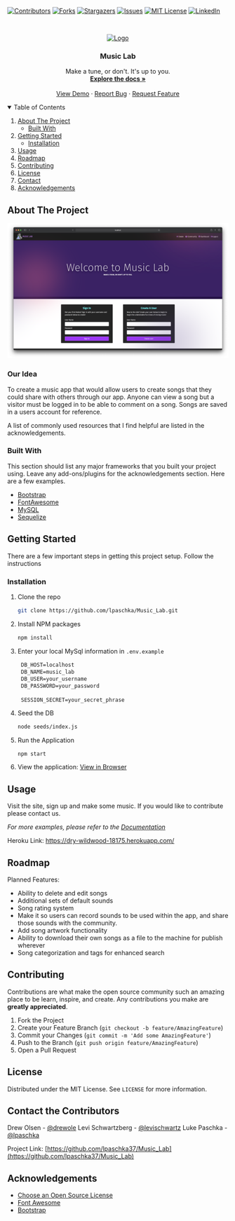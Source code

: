 
<!-- PROJECT SHIELDS -->
<!--
*** I'm using markdown "reference style" links for readability.
*** Reference links are enclosed in brackets [ ] instead of parentheses ( ).
*** See the bottom of this document for the declaration of the reference variables
*** for contributors-url, forks-url, etc. This is an optional, concise syntax you may use.
*** https://www.markdownguide.org/basic-syntax/#reference-style-links
-->
[![Contributors][contributors-shield]][contributors-url]
[![Forks][forks-shield]][forks-url]
[![Stargazers][stars-shield]][stars-url]
[![Issues][issues-shield]][issues-url]
[![MIT License][license-shield]][license-url]
[![LinkedIn][linkedin-shield]][linkedin-url]



<!-- PROJECT LOGO -->
<br />
<p align="center">
  <a href="#">
    <img src="/images/MusicLabLogo.png" alt="Logo"/>
  </a>

  <h3 align="center">Music Lab</h3>

  <p align="center">
    Make a tune, or don't. It's up to you.
    <br />
    <a href="https://github.com/lpaschka/Music_Lab"><strong>Explore the docs »</strong></a>
    <br />
    <br />
    <a href="https://github.com/lpaschka/Music_Lab">View Demo</a>
    ·
    <a href="https://github.com/lpaschka/Music_Lab/issues">Report Bug</a>
    ·
    <a href="https://github.com/lpaschka/Music_Lab/issues">Request Feature</a>
  </p>
</p>



<!-- TABLE OF CONTENTS -->
<details open="open">
  <summary>Table of Contents</summary>
  <ol>
    <li>
      <a href="#about-the-project">About The Project</a>
      <ul>
        <li><a href="#built-with">Built With</a></li>
      </ul>
    </li>
    <li>
      <a href="#getting-started">Getting Started</a>
      <ul>
        <!-- <li><a href="#prerequisites">Prerequisites</a></li> -->
        <li><a href="#installation">Installation</a></li>
      </ul>
    </li>
    <li><a href="#usage">Usage</a></li>
    <li><a href="#roadmap">Roadmap</a></li>
    <li><a href="#contributing">Contributing</a></li>
    <li><a href="#license">License</a></li>
    <li><a href="#contact">Contact</a></li>
    <li><a href="#acknowledgements">Acknowledgements</a></li>
  </ol>
</details>



<!-- ABOUT THE PROJECT -->
## About The Project

[![Product Name Screen Shot][product-screenshot]](https://example.com)

### Our Idea
To create a music app that would allow users to create songs that they could share
with others through our app. Anyone can view a song but a visitor must be logged
in to be able to comment on a song. Songs are saved in a users account for reference.

A list of commonly used resources that I find helpful are listed in the acknowledgements.

### Built With

This section should list any major frameworks that you built your project using. Leave any add-ons/plugins for the acknowledgements section. Here are a few examples.
* [Bootstrap](https://getbootstrap.com)
* [FontAwesome](https://fontawesome.com)
* [MySQL](https://mysql.com)
* [Sequelize](https://sequelize.org/)



<!-- GETTING STARTED -->
## Getting Started
There are a few important steps in getting this project setup. Follow the instructions

<!-- ### Prerequisites

This is an example of how to list things you need to use the software and how to install them.
* npm
  ```sh
  npm install npm@latest -g
  ```
* My Sql
  ```sh
  npm install npm@latest -g
  ``` -->

### Installation

 <!--Get a free API Key at [https://example.com](https://example.com) -->
1. Clone the repo
   ```sh
   git clone https://github.com/lpaschka/Music_Lab.git
   ```
2. Install NPM packages
   ```sh
   npm install
   ```
3. Enter your local MySql information in `.env.example`
   ```
    DB_HOST=localhost
    DB_NAME=music_lab
    DB_USER=your_username
    DB_PASSWORD=your_password

    SESSION_SECRET=your_secret_phrase
   ```
4. Seed the DB
   ```sh
   node seeds/index.js
   ```
5. Run the Application
   ```sh
   npm start
   ```
6. View the application:
   [View in Browser](localhost:3001)



<!-- USAGE EXAMPLES -->
## Usage

Visit the site, sign up and make some music. If you would like to contribute please contact us.

_For more examples, please refer to the [Documentation](https://github.com/lpaschka/Music_Lab)_

Heroku Link:
https://dry-wildwood-18175.herokuapp.com/


<!-- ROADMAP -->
## Roadmap

Planned Features:

* Ability to delete and edit songs
* Additional sets of default sounds
* Song rating system
* Make it so users can record sounds to be used within the app, and share those sounds with the community.
* Add song artwork functionality
* Ability to download their own songs as a file to the machine for publish wherever 
* Song categorization and tags for enhanced search

<!-- See the [open issues](https://github.com/lpaschka/Music_Lab/issues) for a list of proposed features (and known issues). -->



<!-- CONTRIBUTING -->
## Contributing

Contributions are what make the open source community such an amazing place to be learn, inspire, and create. Any contributions you make are **greatly appreciated**.

1. Fork the Project
2. Create your Feature Branch (`git checkout -b feature/AmazingFeature`)
3. Commit your Changes (`git commit -m 'Add some AmazingFeature'`)
4. Push to the Branch (`git push origin feature/AmazingFeature`)
5. Open a Pull Request



<!-- LICENSE -->
## License

Distributed under the MIT License. See `LICENSE` for more information.



<!-- CONTACT -->
## Contact the Contributors

Drew Olsen - [@drewole](https://github.com/drewole)
Levi Schwartzberg - [@levischwartz](https://github.com/Levischwartzberg)
Luke Paschka - [@lpaschka](https://github.com/lpaschka37)

Project Link: [https://github.com/lpaschka37/Music_Lab](https://github.com/lpaschka37/Music_Lab)



<!-- ACKNOWLEDGEMENTS -->
## Acknowledgements
* [Choose an Open Source License](https://choosealicense.com)
* [Font Awesome](https://fontawesome.com)
* [Bootstrap](https://getbootstrap.com)





<!-- MARKDOWN LINKS & IMAGES -->
<!-- https://www.markdownguide.org/basic-syntax/#reference-style-links -->
[contributors-shield]: https://img.shields.io/github/contributors/lpaschka/Music_Lab.svg?style=for-the-badge
[contributors-url]: https://github.com/lpaschka/Music_Lab/graphs/contributors
[forks-shield]: https://img.shields.io/github/forks/lpaschka/Music_Lab.svg?style=for-the-badge
[forks-url]: https://github.com/lpaschka/Music_Lab/network/members
[stars-shield]: https://img.shields.io/github/stars/lpaschka/Music_Lab.svg?style=for-the-badge
[stars-url]: https://github.com/lpaschka/Music_Lab/stargazers
[issues-shield]: https://img.shields.io/github/issues/lpaschka/Music_Lab.svg?style=for-the-badge
[issues-url]: https://github.com/lpaschka/Music_Lab/issues
[license-shield]: https://img.shields.io/github/license/lpaschka/Music_Lab.svg?style=for-the-badge
[license-url]: https://github.com/lpaschka/Music_Lab/blob/master/LICENSE.txt
[linkedin-shield]: https://img.shields.io/badge/-LinkedIn-black.svg?style=for-the-badge&logo=linkedin&colorB=555
[linkedin-url]: https://linkedin.com/in/lpaschka
[product-screenshot]: /public/images/screenshot.png
[product-logo]: /public/images/musicLabLogo.png

